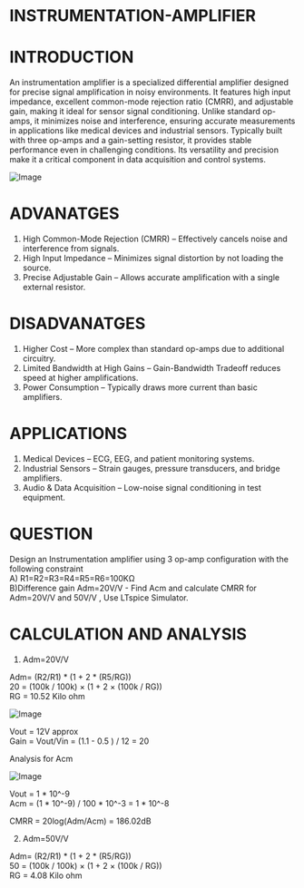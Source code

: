 # INSTRUMENTATION-AMPLIFIER  
# INTRODUCTION  
An instrumentation amplifier is a specialized differential amplifier designed for precise signal amplification in noisy environments. It features high input impedance, excellent common-mode rejection ratio (CMRR), and adjustable gain, making it ideal for sensor signal conditioning. Unlike standard op-amps, it minimizes noise and interference, ensuring accurate measurements in applications like medical devices and industrial sensors. Typically built with three op-amps and a gain-setting resistor, it provides stable performance even in challenging conditions. Its versatility and precision make it a critical component in data acquisition and control systems.  

![Image](https://github.com/user-attachments/assets/a3b6301c-7963-4cf3-ac09-4b40c27d5538)  

# ADVANATGES  
1. High Common-Mode Rejection (CMRR) – Effectively cancels noise and interference from signals.
2. High Input Impedance – Minimizes signal distortion by not loading the source.
3. Precise Adjustable Gain – Allows accurate amplification with a single external resistor.

# DISADVANATGES  
1. Higher Cost – More complex than standard op-amps due to additional circuitry.
2. Limited Bandwidth at High Gains – Gain-Bandwidth Tradeoff reduces speed at higher amplifications.
3. Power Consumption – Typically draws more current than basic amplifiers.

# APPLICATIONS  
1. Medical Devices – ECG, EEG, and patient monitoring systems.
2. Industrial Sensors – Strain gauges, pressure transducers, and bridge amplifiers.
3. Audio & Data Acquisition – Low-noise signal conditioning in test equipment.

# QUESTION  
Design an Instrumentation amplifier using 3 op-amp configuration with the following constraint  
A) R1=R2=R3=R4=R5=R6=100KΩ  
B)Difference gain Adm=20V/V - Find Acm and calculate CMRR for Adm=20V/V and 50V/V , Use LTspice Simulator.  

# CALCULATION AND ANALYSIS  

1) Adm=20V/V

Adm= (R2/R1) * (1 + 2 * (R5/RG))  
20 = (100k / 100k) × (1 + 2 × (100k / RG))  
RG = 10.52 Kilo ohm  

![Image](https://github.com/user-attachments/assets/122381c3-7ef5-4696-9f08-005eb0a73501)  

Vout = 12V approx  
Gain = Vout/Vin = (1.1 - 0.5 ) / 12 = 20  

Analysis for Acm  

![Image](https://github.com/user-attachments/assets/87b882e7-8932-4844-bb27-6bbd536b1725)  

Vout = 1 * 10^-9  
Acm = (1 * 10^-9) / 100 * 10^-3 = 1 * 10^-8  

CMRR = 20log(Adm/Acm) = 186.02dB  

2) Adm=50V/V

Adm= (R2/R1) * (1 + 2 * (R5/RG))  
50 = (100k / 100k) × (1 + 2 × (100k / RG))  
RG = 4.08 Kilo ohm  












